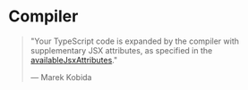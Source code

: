 # Compiler

> "Your TypeScript code is expanded by the compiler with supplementary JSX attributes, as specified in the [availableJsxAttributes](#availablejsxattributes)."
>
> — Marek Kobida
